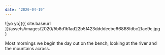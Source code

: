 ```yaml
---
date: "2020-04-19"
---
```


![yo yo]({{ site.baseurl }}/assets/images/2020/5b8d1b1ad22b5f423ddddeebc66888fdbc2fae9c.jpg)

Most mornings we begin the day out on the bench, looking at the river and the mountains across.
